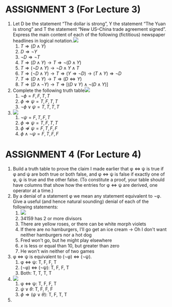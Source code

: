 # ASSIGNMENT 3 (For Lecture 3)
1) Let D be the statement “The dollar is strong”, Y the statement “The Yuan is strong” and T the statement “New US–China trade agreement signed”. Express the main content of each of the following (fictitious) newspaper headlines in logical notation.![](https://i.imgur.com/ECmT9mf.png)
	1) $T \Rightarrow (D \wedge Y)$
	2) $D \Rightarrow \neg Y$
	3) $\neg D \Rightarrow \neg T$
	4) $T \Rightarrow (D \wedge Y) \to T \Rightarrow \neg (D \wedge Y)$
	5) $T \Rightarrow (\neg D \wedge Y) \to \neg D \wedge Y \wedge T$
	6) $T \Rightarrow (\neg D \wedge Y) \to T \Rightarrow (Y \Rightarrow \neg D) \to (T \wedge Y) \Rightarrow \neg D$
	7) $T \Rightarrow (D \wedge Y) \to T \Rightarrow (D \Leftrightarrow Y)$
	8) $T \Rightarrow (D \wedge \neg Y) \to T \Rightarrow [(D \vee Y) \wedge \neg (D \wedge Y)]$
2) Complete the following truth table![](https://i.imgur.com/kZxb1J8.png)
	1) $\neg \phi = F, F, T, T$
	2) $\phi \Rightarrow \psi = T, F, T, T$
	3) $\neg \phi \vee \psi = T, T, T, T$
3) ![](https://i.imgur.com/S7CuBpe.png)
	1) $\neg \psi = F, T, F, T$
	2) $\phi \Rightarrow \psi = T, F, T, T$
	3) $\phi \nRightarrow \psi = F, T, F, F$
	4) $\phi \wedge \neg \psi = F, T, F, F$
# ASSIGNMENT 4 (For Lecture 4)
1) Build a truth table to prove the claim I made earlier that φ ⇔ ψ is true if φ and ψ are both true or both false, and φ ⇔ ψ is false if exactly one of φ, ψ is true and the other false. (To constitute a proof, your table should have columns that show how the entries for φ ⇔ ψ are derived, one operator at a time.)
6) By a denial of a statement φ we mean any statement equivalent to ¬φ. Give a useful (and hence natural sounding) denial of each of the following statements:
	1) ![](https://i.imgur.com/S7bhUEQ.png)
	2) 34159 has 2 or more divisors
	3) There are yellow roses, or there can be white morph violets
	4) If there are no hamburgers, I'll go get an ice cream -> Oh I don't want neither hamburgers nor a hot dog
	5) Fred won't go, but he might play elsewhere
	6) $x$ is less or equal than 10, but greater than zero
	7) He won't win neither of two games
7) φ ⇔ ψ is equivalent to (¬φ) ⇔ (¬ψ).
	1) φ ⇔ ψ: T, F, F, T
	2) (¬φ) ⇔ (¬ψ): T, F, F, T
	3) Both: T, T, T, T
8) ![](https://i.imgur.com/5bQsj8z.png)
	1) φ ⇔ ψ: T, F, F, T
	2) $\psi \vee \theta$: T, F, F, F
	3) $\phi \Rightarrow (\psi \vee \theta)$: T, F, T, T
9) 